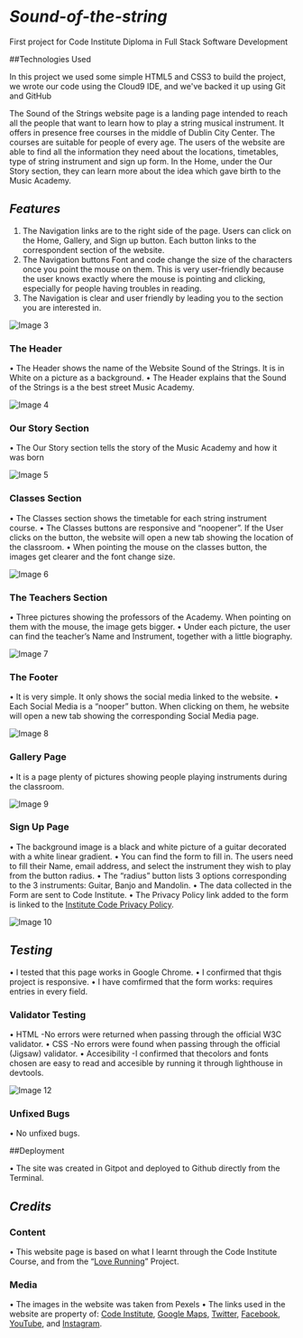 # ***Sound-of-the-string***
First  project for Code Institute Diploma in Full Stack Software Development

##Technologies Used

In this project we used some simple HTML5 and CSS3 to build the project, we wrote our code using the Cloud9 IDE, and we've backed it up using Git and GitHub

The Sound of the Strings website page is a landing page intended to reach all the people that want to learn how to play a string musical instrument. It offers in presence free courses in the middle of Dublin City Center. The courses are suitable for people of every age. The users of the website are able to find all the information they need about the locations, timetables, type of string instrument and sign up form. In the Home, under the Our Story section, they can learn more about the idea which gave birth to the Music Academy.

## ***Features***

1.	The Navigation links are to the right side of the page. Users can click on the Home, Gallery, and Sign up button. Each button links to the correspondent section of the website.
2.	The Navigation buttons Font and code change the size of the characters once you point the mouse on them. This is very user-friendly because the user knows exactly where the mouse is pointing and clicking, especially for people having troubles in reading.
3.	The Navigation is clear and user friendly by leading you to the section you are interested in.
	
![Image 3](https://user-images.githubusercontent.com/89994195/186778257-4b8a62e3-0b9c-4dfe-aa12-9942a9b8da6a.png)

### The Header

•	The Header shows the name of the Website Sound of the Strings. It is in White on a picture as a background.
•	The Header explains that the Sound of the Strings is a the best street Music Academy.

![Image 4](https://user-images.githubusercontent.com/89994195/186778635-92afd814-aaef-49a9-9840-945a32eb6cb3.png)

### Our Story Section

•	The Our Story section tells the story of the Music Academy and how it was born

![Image 5](https://user-images.githubusercontent.com/89994195/186779864-380886cb-8c63-4a59-82bf-b4a4c0ffb479.png)

### Classes Section

•	The Classes section shows the timetable for each string instrument course.
•	The Classes buttons are responsive and “noopener”. If the User clicks on the button, the website will open a new tab showing the location of the classroom.
•	When pointing the mouse on the classes button, the images get clearer and the font change size.

![Image 6](https://user-images.githubusercontent.com/89994195/186780075-02ce6732-8e47-4867-9ac1-5e673f82fcee.png)

### The Teachers Section

•	Three pictures showing the professors of the Academy. When pointing on them with the mouse, the image gets bigger.
•	Under each picture, the user can find the teacher’s Name and Instrument, together with a little biography.

![Image 7](https://user-images.githubusercontent.com/89994195/186780361-f32e0258-16a7-451e-a16e-1b6d9db0b8b4.png)

### The Footer

•	It is very simple. It only shows the social media linked to the website.
•	Each Social Media is a “nooper” button. When clicking on them, he website will open a new tab showing the corresponding Social Media page.

![Image 8](https://user-images.githubusercontent.com/89994195/186780481-9e14db7f-966f-4b5f-8144-2dbc888f3de5.png)

### Gallery Page

• It is a page plenty of pictures showing people playing instruments during the classroom.

![Image 9](https://user-images.githubusercontent.com/89994195/186780859-5088747e-4726-420a-9b58-af9f72ade79e.png)

### Sign Up Page

•	The background image is a black and white picture of a guitar decorated with a white linear gradient.
•	You can find the form to fill in. The users need to fill their Name, email address, and select the instrument they wish to play from the button radius.
•	The “radius” button lists 3 options corresponding to the 3 instruments: Guitar, Banjo and Mandolin.
•	The data collected in the Form are sent to Code Institute.
•	The Privacy Policy link added to the form is linked to the [Institute Code Privacy Policy](https://codeinstitute.net/ie/privacy-policy/).

![Image 10](https://user-images.githubusercontent.com/89994195/186781109-6f53d6f0-7ae3-49fb-8ab5-0a6a86b046ce.png)

## ***Testing***

• I tested that this page works in Google Chrome.
• I confirmed that thgis project is responsive.
• I have comfirmed that the form works: requires entries in every field.

### Validator Testing

• HTML
  -No errors were returned when passing through the official W3C validator.
• CSS
  -No errors were found when passing through the official (Jigsaw) validator.
• Accesibility
  -I confirmed that thecolors and fonts chosen are easy to read and accesible by running it through lighthouse in devtools.

  ![Image 12](https://user-images.githubusercontent.com/89994195/186782885-f14ae53e-1ac8-42df-bbb4-b1e105fd258a.png)

### Unfixed Bugs

• No unfixed bugs.


##Deployment

•	The site was created in Gitpot and deployed to Github directly from the Terminal.

## ***Credits***

### Content 
•	This website page is based on what I learnt through the Code Institute Course, and from the “[Love Running]( https://code-institute-org.github.io/love-running-2.0/index.html)” Project. 

### Media  

•	The images in the website was taken from Pexels
•	The links used in the website are property of: [Code Institute](https://codeinstitute.net/ie/), [Google Maps](https://www.google.com/maps), [Twitter](https://twitter.com/), [Facebook](https://www.facebook.com/), [YouTube](https://www.youtube.com/), and [Instagram](https://www.instagram.com/).

